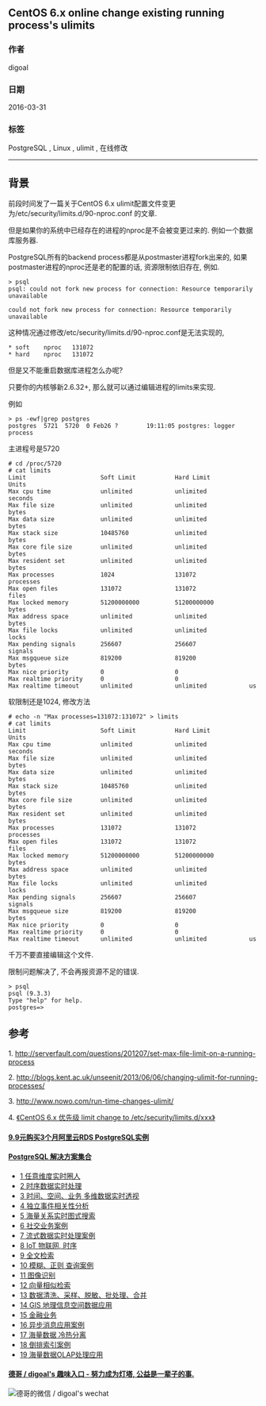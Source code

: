 ## CentOS 6.x online change existing running process's ulimits  
                                                                 
### 作者                                                                 
digoal                                                                 
                                                                 
### 日期                                                                 
2016-03-31                                                               
                                                                 
### 标签                                                                 
PostgreSQL , Linux , ulimit , 在线修改      
                                                                 
----                                                                 
                                                                 
## 背景          
前段时间发了一篇关于CentOS 6.x ulimit配置文件变更为/etc/security/limits.d/90-nproc.conf  的文章.  
  
但是如果你的系统中已经存在的进程的nproc是不会被变更过来的. 例如一个数据库服务器.  
  
PostgreSQL所有的backend process都是从postmaster进程fork出来的, 如果postmaster进程的nproc还是老的配置的话, 资源限制依旧存在, 例如.  
  
```  
> psql  
psql: could not fork new process for connection: Resource temporarily unavailable  
  
could not fork new process for connection: Resource temporarily unavailable  
```  
  
这种情况通过修改/etc/security/limits.d/90-nproc.conf是无法实现的,   
  
```  
* soft    nproc   131072  
* hard    nproc   131072  
```  
  
但是又不能重启数据库进程怎么办呢?  
  
只要你的内核够新2.6.32+, 那么就可以通过编辑进程的limits来实现.  
  
例如  
  
```  
> ps -ewf|grep postgres  
postgres  5721  5720  0 Feb26 ?        19:11:05 postgres: logger process     
```  
  
主进程号是5720  
  
```  
# cd /proc/5720  
# cat limits  
Limit                     Soft Limit           Hard Limit           Units       
Max cpu time              unlimited            unlimited            seconds     
Max file size             unlimited            unlimited            bytes       
Max data size             unlimited            unlimited            bytes       
Max stack size            10485760             unlimited            bytes       
Max core file size        unlimited            unlimited            bytes       
Max resident set          unlimited            unlimited            bytes       
Max processes             1024                 131072               processes   
Max open files            131072               131072               files       
Max locked memory         51200000000          51200000000          bytes       
Max address space         unlimited            unlimited            bytes       
Max file locks            unlimited            unlimited            locks       
Max pending signals       256607               256607               signals     
Max msgqueue size         819200               819200               bytes       
Max nice priority         0                    0                      
Max realtime priority     0                    0                      
Max realtime timeout      unlimited            unlimited            us          
```  
  
软限制还是1024, 修改方法  
  
```  
# echo -n "Max processes=131072:131072" > limits  
# cat limits   
Limit                     Soft Limit           Hard Limit           Units       
Max cpu time              unlimited            unlimited            seconds     
Max file size             unlimited            unlimited            bytes       
Max data size             unlimited            unlimited            bytes       
Max stack size            10485760             unlimited            bytes       
Max core file size        unlimited            unlimited            bytes       
Max resident set          unlimited            unlimited            bytes       
Max processes             131072               131072               processes   
Max open files            131072               131072               files       
Max locked memory         51200000000          51200000000          bytes       
Max address space         unlimited            unlimited            bytes       
Max file locks            unlimited            unlimited            locks       
Max pending signals       256607               256607               signals     
Max msgqueue size         819200               819200               bytes       
Max nice priority         0                    0                      
Max realtime priority     0                    0                      
Max realtime timeout      unlimited            unlimited            us          
```  
  
千万不要直接编辑这个文件.  
  
限制问题解决了, 不会再报资源不足的错误.  
  
```  
> psql  
psql (9.3.3)  
Type "help" for help.  
postgres=>  
```  
  
## 参考  
1\. http://serverfault.com/questions/201207/set-max-file-limit-on-a-running-process  
  
2\. http://blogs.kent.ac.uk/unseenit/2013/06/06/changing-ulimit-for-running-processes/  
  
3\. http://www.nowo.com/run-time-changes-ulimit/  
  
4\. [《CentOS 6.x 优先级 limit change to /etc/security/limits.d/xxx》](../201406/20140607_01.md)    
  
  
  
  
  
  
  
  
  
  
  
  
  
  
  
  
  
  
  
  
  
  
  
  
  
  
  
  
  
  
  
  
  
  
  
  
  
  
  
  
  
  
  
  
  
#### [9.9元购买3个月阿里云RDS PostgreSQL实例](https://www.aliyun.com/database/postgresqlactivity "57258f76c37864c6e6d23383d05714ea")
  
  
#### [PostgreSQL 解决方案集合](https://yq.aliyun.com/topic/118 "40cff096e9ed7122c512b35d8561d9c8")
- [1 任意维度实时圈人](https://yq.aliyun.com/topic/118 "40cff096e9ed7122c512b35d8561d9c8")
- [2 时序数据实时处理](https://yq.aliyun.com/topic/118 "40cff096e9ed7122c512b35d8561d9c8")
- [3 时间、空间、业务 多维数据实时透视](https://yq.aliyun.com/topic/118 "40cff096e9ed7122c512b35d8561d9c8")
- [4 独立事件相关性分析](https://yq.aliyun.com/topic/118 "40cff096e9ed7122c512b35d8561d9c8")
- [5 海量关系实时图式搜索](https://yq.aliyun.com/topic/118 "40cff096e9ed7122c512b35d8561d9c8")
- [6 社交业务案例](https://yq.aliyun.com/topic/118 "40cff096e9ed7122c512b35d8561d9c8")
- [7 流式数据实时处理案例](https://yq.aliyun.com/topic/118 "40cff096e9ed7122c512b35d8561d9c8")
- [8 IoT 物联网, 时序](https://yq.aliyun.com/topic/118 "40cff096e9ed7122c512b35d8561d9c8")
- [9 全文检索](https://yq.aliyun.com/topic/118 "40cff096e9ed7122c512b35d8561d9c8")
- [10 模糊、正则 查询案例](https://yq.aliyun.com/topic/118 "40cff096e9ed7122c512b35d8561d9c8")
- [11 图像识别](https://yq.aliyun.com/topic/118 "40cff096e9ed7122c512b35d8561d9c8")
- [12 向量相似检索](https://yq.aliyun.com/topic/118 "40cff096e9ed7122c512b35d8561d9c8")
- [13 数据清洗、采样、脱敏、批处理、合并](https://yq.aliyun.com/topic/118 "40cff096e9ed7122c512b35d8561d9c8")
- [14 GIS 地理信息空间数据应用](https://yq.aliyun.com/topic/118 "40cff096e9ed7122c512b35d8561d9c8")
- [15 金融业务](https://yq.aliyun.com/topic/118 "40cff096e9ed7122c512b35d8561d9c8")
- [16 异步消息应用案例](https://yq.aliyun.com/topic/118 "40cff096e9ed7122c512b35d8561d9c8")
- [17 海量数据 冷热分离](https://yq.aliyun.com/topic/118 "40cff096e9ed7122c512b35d8561d9c8")
- [18 倒排索引案例](https://yq.aliyun.com/topic/118 "40cff096e9ed7122c512b35d8561d9c8")
- [19 海量数据OLAP处理应用](https://yq.aliyun.com/topic/118 "40cff096e9ed7122c512b35d8561d9c8")
  
  
#### [德哥 / digoal's 趣味入口 - 努力成为灯塔, 公益是一辈子的事.](https://github.com/digoal/blog/blob/master/README.md "22709685feb7cab07d30f30387f0a9ae")
  
  
![德哥的微信 / digoal's wechat](../pic/digoal_weixin.jpg "f7ad92eeba24523fd47a6e1a0e691b59")
  
